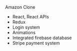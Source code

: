 Amazon Clone 
- React, React APIs
- Redux
- Login system
- Animations
- Integrated firebase database
- Stripe payment system
